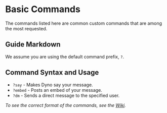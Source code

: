 # Basic Commands
The commands listed here are common custom commands that are among the most requested.

## Guide Markdown
We assume you are using the default command prefix, `?`.

## Command Syntax and Usage
* `?say` - Makes Dyno say your message.  
* `?embed` - Posts an embed of your message.  
* `?dm` - Sends a direct message to the specified user.

*To see the correct format of the commands, see the [Wiki](https://github.com/Strand-Custom-Commands/Strand-Custom-Commands/wiki).*
